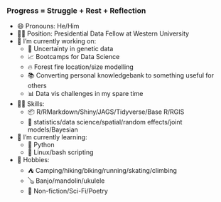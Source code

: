 ### Progress = Struggle + Rest + Reflection

- 😄 Pronouns: He/Him
- :man_teacher: Position: Presidential Data Fellow at Western University
- 🔭 I’m currently working on:
  - :dna: Uncertainty in genetic data
  - :chart_with_upwards_trend: Bootcamps for Data Science
  - :fire: Forest fire location/size modelling
  - :books: Converting personal knowledgebank to something useful for others
  - :bar_chart: Data vis challenges in my spare time
- :man_student: Skills:
  - :package: R/RMarkdown/Shiny/JAGS/Tidyverse/Base R/RGIS
  - :hammer: statistics/data science/spatial/random effects/joint models/Bayesian
- 🌱 I’m currently learning:
  - :snake: Python 
  - :penguin: Linux/bash scripting
- :sunrise_over_mountains: Hobbies:
  - :tent: Camping/hiking/biking/running/skating/climbing
  - :banjo: Banjo/mandolin/ukulele
  - :blue_book: Non-fiction/Sci-Fi/Poetry

<!--
**DBecker7/DBecker7** is a ✨ _special_ ✨ repository because its `README.md` (this file) appears on your GitHub profile.

Here are some ideas to get you started:

- 🌱 I’m currently learning ...
- 👯 I’m looking to collaborate on ...
- 🤔 I’m looking for help with ...
- 💬 Ask me about ...
- 📫 How to reach me: ...
- ⚡ Fun fact: ...
-->
